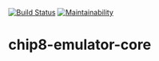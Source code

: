 [![Build Status](https://semaphoreci.com/api/v1/tykvik/chip8-emulator-core/branches/master/badge.svg)](https://semaphoreci.com/tykvik/chip8-emulator-core)
[![Maintainability](https://api.codeclimate.com/v1/badges/cd1cef3d706cddbc189f/maintainability)](https://codeclimate.com/github/Tykvik/chip8-emulator-core/maintainability)

# chip8-emulator-core